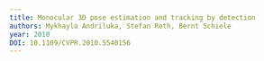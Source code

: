 ```yaml
---
title: Monocular 3D pose estimation and tracking by detection
authors: Mykhaylo Andriluka, Stefan Roth, Bernt Schiele
year: 2010
DOI: 10.1109/CVPR.2010.5540156
---
```


